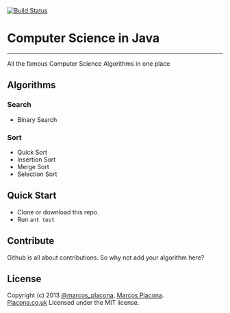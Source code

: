 [![Build Status](https://travis-ci.org/mplacona/computer-science-in-java.png?branch=master)](https://travis-ci.org/mplacona/computer-science-in-java)

# Computer Science in Java
------
All the famous Computer Science Algorithms in one place

## Algorithms

### Search
- Binary Search

### Sort
- Quick Sort
- Insertion Sort
- Merge Sort
- Selection Sort

## Quick Start
- Clone or download this repo.
- Run `ant test`

## Contribute
Github is all about contributions. So why not add your algorithm here?

## License
Copyright (c) 2013 [@marcos_placona](https://twitter.com/marcos_placona), [Marcos Placona](https://plus.google.com/111557456465418142877).  
[Placona.co.uk](http://www.placona.co.uk)
Licensed under the MIT license.
